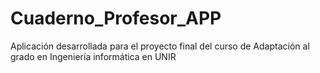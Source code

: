 # Cuaderno_Profesor_APP
Aplicación desarrollada para el proyecto final del curso de Adaptación al grado en Ingeniería informática en UNIR
